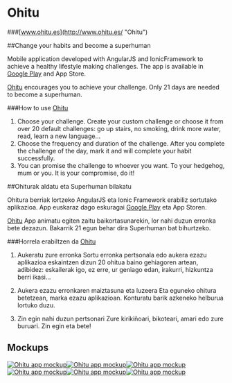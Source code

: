 # Ohitu 

###[www.ohitu.es](http://www.ohitu.es/ "Ohitu")

##Change your habits and become a superhuman

Mobile application developed with AngularJS and IonicFramework to achieve a healthy lifestyle making challenges. The app is available in [Google Play](https://play.google.com/store/apps/details?id=io.cordova.ohitu "Ohitu in Google Play") and App Store.

[Ohitu](http://www.ohitu.es/ "Ohitu") encourages you to achieve your challenge. Only 21 days are needed to become a superhuman.

###How to use [Ohitu](http://www.ohitu.es/ "Ohitu")

1. Choose your challenge. Create your custom challenge or choose it from over 20 default challenges: go up stairs, no smoking, drink more water, read, learn a new language…
2. Choose the frequency and duration of the challenge. After you complete the challenge of the day, mark it and will complete your habit successfully.
3. You can promise the challenge to whoever you want. To your hedgehog, mum or you. It is your compromise, do it!


##Ohiturak aldatu eta Superhuman bilakatu

Ohitura berriak lortzeko AngularJS eta Ionic Framework erabiliz sortutako aplikazioa. App euskaraz dago eskuragai [Google Play](https://play.google.com/store/apps/details?id=io.cordova.ohitu "Ohitu in Google Play") eta App Storen.

[Ohitu](http://www.ohitu.es/ "Ohitu") App animatu egiten zaitu baikortasunarekin, lor nahi duzun erronka bete dezazun. 
Bakarrik 21 egun behar dira Superhuman bat bihurtzeko.


###Horrela erabiltzen da [Ohitu](http://www.ohitu.es/ "Ohitu")

1. Aukeratu zure erronka
Sortu erronka pertsonala edo aukera ezazu aplikazioa eskaintzen dizun 20 ohitua baino gehiagoren artean, adibidez: eskailerak igo, ez erre, ur geniago edan, irakurri, hizkuntza berri ikasi…

2. Aukera ezazu erronkaren maiztasuna eta luzeera
Eta eguneko ohitura betetzean, marka ezazu aplikazioan. Konturatu barik azkeneko helburua lortuko duzu.

3. Zin egin nahi duzun pertsonari
Zure kirikiñoari, bikoteari, amari edo zure buruari. Zin egin eta bete!

## Mockups

[![Ohitu app mockup](https://raw.githubusercontent.com/workoholics/ohitu/master/mockups/ohitu-mockup01.png "Ohitu Mockup 1")](http://www.ohitu.es "Ohitu")[![Ohitu app mockup](https://raw.githubusercontent.com/workoholics/ohitu/master/mockups/ohitu-mockup02.png "Ohitu Mockup 2")](http://www.ohitu.es "Ohitu")[![Ohitu app mockup](https://raw.githubusercontent.com/workoholics/ohitu/master/mockups/ohitu-mockup03.png "Ohitu Mockup 3")](http://www.ohitu.es "Ohitu")[![Ohitu app mockup](https://raw.githubusercontent.com/workoholics/ohitu/master/mockups/ohitu-mockup04.png "Ohitu Mockup 4")](http://www.ohitu.es "Ohitu")[![Ohitu app mockup](https://raw.githubusercontent.com/workoholics/ohitu/master/mockups/ohitu-mockup05.png "Ohitu Mockup 5")](http://www.ohitu.es "Ohitu")[![Ohitu app mockup](https://raw.githubusercontent.com/workoholics/ohitu/master/mockups/ohitu-mockup07.png "Ohitu Mockup 7")](http://www.ohitu.es "Ohitu")



